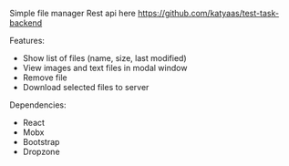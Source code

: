 Simple file manager
Rest api here https://github.com/katyaas/test-task-backend

Features:
* Show list of files (name, size, last modified)
* View images and text files in modal window
* Remove file
* Download selected files to server

Dependencies:
* React
* Mobx
* Bootstrap
* Dropzone
